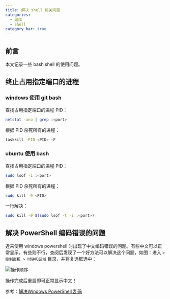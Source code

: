 ```yaml
---
title: 解决 shell 相关问题
categories:
  - 运维
  - Shell
category_bar: true
---
```


## 前言

本文记录一些 bash shell 的使用问题。

## 终止占用指定端口的进程

### windows 使用 git bash

查找占用指定端口的进程 PID：

```bash
netstat -ano | grep :<port>
```

根据 PID 杀死所有的进程：

```bash
taskkill -PID <PID> -F
```

### ubuntu 使用 bash

查找占用指定端口的进程 PID：

```bash
sudo lsof -i :<port>
```

根据 PID 杀死所有的进程：

```bash
sudo kill -9 <PID>
```

一行解决：

```bash
sudo kill -9 $(sudo lsof -t -i :<port>)
```

## 解决 PowerShell 编码错误的问题

近来使用 windows powershell 时出现了中文编码错误的问题。有些中文可以正常显示，有些则不行，查阅后发现了一个好方法可以解决这个问题，如图：进入 `> 控制面板 > 时钟和区域` 目录，并将复选框选中：

![操作顺序](https://dwj-oss.oss-cn-nanjing.aliyuncs.com/images/202406282333554.png)

操作完成后重启即可正常显示中文！

参考：[解决Windows PowerShell 乱码](https://www.cnblogs.com/woods1815/p/14023352.html)